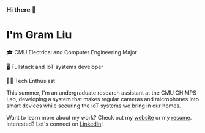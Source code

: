 ### Hi there 👋

# I'm Gram Liu

🎓 CMU Electrical and Computer Engineering Major

🖥️ Fullstack and IoT systems developer

👨‍💻 Tech Enthusiast

This summer, I'm an undergraduate research assistant at the CMU CHIMPS Lab, developing a system that makes regular cameras and microphones into smart devices while securing the IoT systems we bring in our homes.

Want to learn more about my work? Check out my [website](https://gramliu.com) or my [resume](https://gramliu.com/resume).<br>
Interested? Let's connect on [LinkedIn](https://www.linkedin.com/in/gramliu/)!
